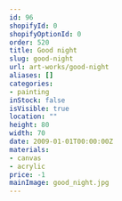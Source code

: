 ```yaml
---
id: 96
shopifyId: 0
shopifyOptionId: 0
order: 520
title: Good night
slug: good-night
url: art-works/good-night
aliases: []
categories:
- painting
inStock: false
isVisible: true
location: ""
height: 80
width: 70
date: 2009-01-01T00:00:00Z
materials:
- canvas
- acrylic
price: -1
mainImage: good_night.jpg
---
```

